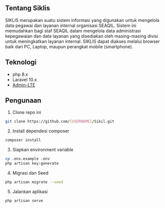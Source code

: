 ## Tentang Siklis

SIKLIS merupakan suatu sistem informasi yang digunakan untuk mengelola data pegawai dan layanan internal organisasi SEAQIL. Sistem ini memudahkan bagi staf SEAQIL dalam mengelola data administrasi kepegawaian dan data layanan yang disediakan oleh masing-masing divisi untuk meningkatkan layanan internal. SIKLIS dapat diakses melalui browser baik dari PC, Laptop, maupun perangkat mobile (smartphone).

## Teknologi

-   php 8.x
-   Laravel 10.x
-   [Admin-LTE](https://github.com/jeroennoten/Laravel-AdminLTE)

## Pengunaan

1. Clone repo ini

```bash
git clone https://github.com/[USERNAME]/Sikil.git
```

2. Install dependesi composer

```bash
composer install
```

3. Siapkan environment variable

```bash
cp .env.example .env
php artisan key:generate
```

4. Migrasi dan Seed

```bash
php artisan migrate --seed
```

5. Jalankan aplikasi

```bash
php artisan serve
```
